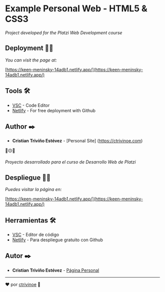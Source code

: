 # Example Personal Web - HTML5 & CSS3
_Project developed for the Platzi Web Development course_

## Deployment 🚀🌐
_You can visit the page at:_

[https://keen-meninsky-14adb1.netlify.app/](https://keen-meninsky-14adb1.netlify.app/)

## Tools 🛠️

* [VSC](https://code.visualstudio.com/) - Code Editor
* [Netlify](https://www.netlify.com/) - For free deployment with Github

## Author ✒️

* **Cristian Triviño Estévez** - [Personal Site] (https://ctrivinoe.com)





🔴🟡🔴

_Proyecto desarrollado para el curso de Desarrollo Web de Platzi_

## Despliegue 🚀🌐
_Puedes visitar la página en:_

[https://keen-meninsky-14adb1.netlify.app/](https://keen-meninsky-14adb1.netlify.app/)

## Herramientas 🛠️

* [VSC](https://code.visualstudio.com/) - Editor de código
* [Netlify](https://www.netlify.com/) - Para despliegue gratuito con Github

## Autor ✒️

* **Cristian Triviño Estévez** - [Página Personal](https://ctrivinoe.com)


---
❤️ por [ctrivinoe](https://github.com/ctrivinoe) 🍻
